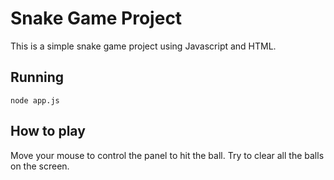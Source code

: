 # Snake Game Project

This is a simple snake game project using Javascript and HTML.

## Running

```
node app.js
```

## How to play

Move your mouse to control the panel to hit the ball.
Try to clear all the balls on the screen.